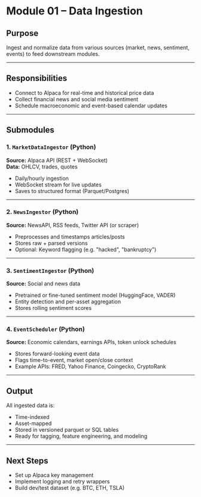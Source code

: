 # Module 01 – Data Ingestion

## Purpose
Ingest and normalize data from various sources (market, news, sentiment, events) to feed downstream modules.

---

## Responsibilities

- Connect to Alpaca for real-time and historical price data
- Collect financial news and social media sentiment
- Schedule macroeconomic and event-based calendar updates

---

## Submodules

### 1. `MarketDataIngestor` (Python)
**Source:** Alpaca API (REST + WebSocket)  
**Data:** OHLCV, trades, quotes

- Daily/hourly ingestion
- WebSocket stream for live updates
- Saves to structured format (Parquet/Postgres)

---

### 2. `NewsIngestor` (Python)
**Source:** NewsAPI, RSS feeds, Twitter API (or scraper)

- Preprocesses and timestamps articles/posts
- Stores raw + parsed versions
- Optional: Keyword flagging (e.g. "hacked", "bankruptcy")

---

### 3. `SentimentIngestor` (Python)
**Source:** Social and news data

- Pretrained or fine-tuned sentiment model (HuggingFace, VADER)
- Entity detection and per-asset aggregation
- Stores rolling sentiment scores

---

### 4. `EventScheduler` (Python)
**Source:** Economic calendars, earnings APIs, token unlock schedules

- Stores forward-looking event data
- Flags time-to-event, market open/close context
- Example APIs: FRED, Yahoo Finance, Coingecko, CryptoRank

---

## Output

All ingested data is:
- Time-indexed
- Asset-mapped
- Stored in versioned parquet or SQL tables
- Ready for tagging, feature engineering, and modeling

---

## Next Steps

- Set up Alpaca key management
- Implement logging and retry wrappers
- Build dev/test dataset (e.g. BTC, ETH, TSLA)

